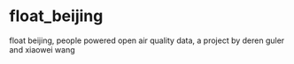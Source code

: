 # float_beijing
float beijing, people powered open air quality data, a project by deren guler and xiaowei wang
